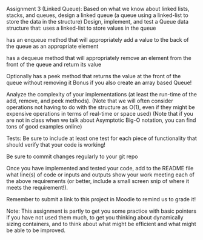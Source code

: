 Assignment 3 (Linked Queue):
Based on what we know about linked lists, stacks, and queues, design a linked queue (a queue using a linked-list to store the data in the structure)
Design, implement, and test a Queue data structure that:
uses a linked-list to store values in the queue

has an enqueue method that will appropriately add a value to the back of the queue as an appropriate element

has a dequeue method that will appropriately remove an element from the front of the queue and return its value

Optionally has a peek method that returns the value at the front of the queue without removing it
Bonus if you also create an array based Queue!

Analyze the complexity of your implementations (at least the run-time of the add, remove, and peek methods).
(Note that we will often consider operations not having to do with the structure as O(1), even if they might be expensive operations in terms of real-time or space used)
(Note that if you are not in class when we talk about Asymptotic Big-O notation, you can find tons of good examples online)

Tests: Be sure to include at least one test for each piece of functionality that should verify that your code is working!

Be sure to commit changes regularly to your git repo

Once you have implemented and tested your code, add to the README file what line(s) of code or inputs and outputs show your work meeting each of the above requirements (or better, include a small screen snip of where it meets the requirement!).

Remember to submit a link to this project in Moodle to remind us to grade it!

Note: This assignment is partly to get you some practice with basic pointers if you have not used them much, to get you thinking about dynamically sizing containers, and to think about what might be efficient and what might be able to be improved.